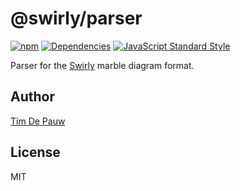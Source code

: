 # @swirly/parser

[![npm](https://img.shields.io/npm/v/@swirly/parser.svg)](https://www.npmjs.com/package/@swirly/parser) [![Dependencies](https://david-dm.org/timdp/swirly/status.svg?path=packages/swirly-parser)](https://david-dm.org/timdp/swirly?path=packages/swirly-parser) [![JavaScript Standard Style](https://img.shields.io/badge/code%20style-standard-brightgreen.svg)](https://standardjs.com/)

Parser for the [Swirly](https://github.com/timdp/swirly) marble diagram format.

## Author

[Tim De Pauw](https://tmdpw.eu/)

## License

MIT
